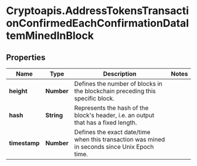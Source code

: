 # Cryptoapis.AddressTokensTransactionConfirmedEachConfirmationDataItemMinedInBlock

## Properties

Name | Type | Description | Notes
------------ | ------------- | ------------- | -------------
**height** | **Number** | Defines the number of blocks in the blockchain preceding this specific block. | 
**hash** | **String** | Represents the hash of the block&#39;s header, i.e. an output that has a fixed length. | 
**timestamp** | **Number** | Defines the exact date/time when this transaction was mined in seconds since Unix Epoch time. | 


